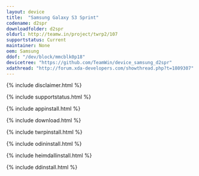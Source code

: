 ```yaml
---
layout: device
title:  "Samsung Galaxy S3 Sprint"
codename: d2spr
downloadfolder: d2spr
oldurl: http://teamw.in/project/twrp2/107
supportstatus: Current
maintainer: None
oem: Samsung
ddof: "/dev/block/mmcblk0p18"
devicetree: "https://github.com/TeamWin/device_samsung_d2spr"
xdathread: "http://forum.xda-developers.com/showthread.php?t=1809307"
---
```


{% include disclaimer.html %}

{% include supportstatus.html %}

{% include appinstall.html %}

{% include download.html %}

{% include twrpinstall.html %}

{% include odininstall.html %}

{% include heimdallinstall.html %}

{% include ddinstall.html %}
